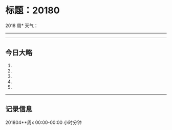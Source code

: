 # 标题：20180

2018  周*   天气：
***


***
## 今日大略

1.

  2.

  3.

  4.

  5.

***

## 记录信息

201804**周x  00:00-00:00    小时分钟
